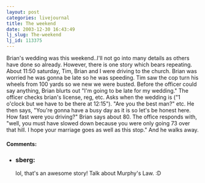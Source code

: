 ```yaml
---
layout: post
categories: livejournal
title: The weekend
date: 2003-12-30 16:43:49
lj_slug: The-weekend
lj_id: 113375
---
```

Brian's wedding was this weekend..I'll not go into many details as others have done so already. However, there is one story which bears repeating. About 11:50 saturday, Tim, Brian and I were driving to the church. Brian was worried he was gonna be late so he was speeding. Tim saw the cop turn his wheels from 100 yards so we new we were busted. Before the officer could say anything, Brian blurts out "I'm going to be late for my wedding." The officer checks brian's license, reg, etc. Asks when the wedding is ("1 o'clock but we have to be there at 12:15"). "Are you the best man?" etc. He then says, "You're gonna have a busy day as it is so let's be honest here. How fast were you driving?" Brian says about 80. The office responds with, "well, you must have slowed down because you were only going 73 over that hill. I hope your marriage goes as well as this stop." And he walks away.


<div id="comments"><h4>Comments:</h4><div class="lj-comments"><ul>
<li><h3>sberg: </h3>
<a id="comment-152"></a>
<p>lol, that's an awesome story! Talk about Murphy's Law. :D</p>
</li>
</ul></div></div>
